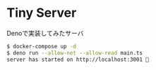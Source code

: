 # Tiny Server

Denoで実装してみたサーバ

```bash
$ docker-compose up -d
$ deno run --allow-net --allow-read main.ts
server has started on http://localhost:3001 🚀
```
